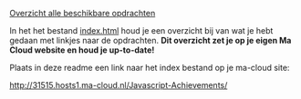 [Overzicht alle beschikbare opdrachten](https://trello.com/b/xo5TJzFr/javascript-achievements)


In het het bestand  [index.html](index.html) houd je een overzicht bij van wat je hebt gedaan met linkjes naar de opdrachten.
**Dit overzicht zet je op je eigen Ma Cloud website en houd je up-to-date!**

Plaats in deze readme een link naar het index bestand op je ma-cloud site:

http://31515.hosts1.ma-cloud.nl/Javascript-Achievements/
